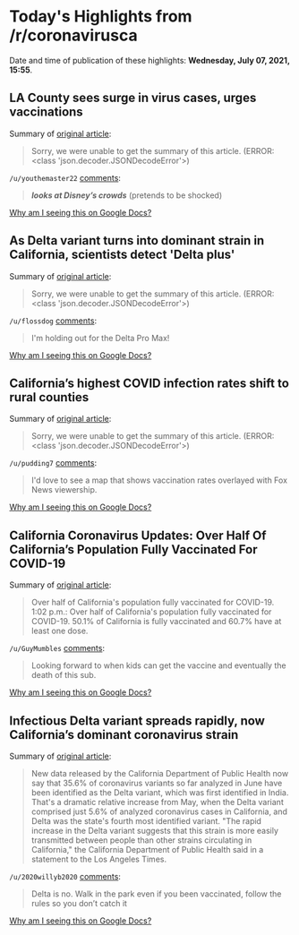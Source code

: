 # Today's Highlights from /r/coronavirusca

Date and time of publication of these highlights: **Wednesday, July 07, 2021, 15:55**.

## LA County sees surge in virus cases, urges vaccinations

Summary of [original article](https://www.sfgate.com/news/article/LA-County-sees-surge-in-virus-cases-urges-16291079.php):

> Sorry, we were unable to get the summary of this article. (ERROR: <class 'json.decoder.JSONDecodeError'>)

`/u/youthemaster22` [comments](https://www.reddit.com/r/CoronavirusCA/comments/ocyxys/la_county_sees_surge_in_virus_cases_urges/):

> ***looks at Disney’s crowds*** (pretends to be shocked)

[Why am I seeing this on Google Docs?](https://docs.google.com/document/d/1Dc6We63vOXIZsc0op-Bt4abqkYjXzOigalQqFxmvvbM/edit?usp=sharing)

## As Delta variant turns into dominant strain in California, scientists detect 'Delta plus'

Summary of [original article](https://abc7news.com/10863428/?ex_cid=TA_KGO_FB&taid=60e3b5b569c7e100014bc127&utm_campaign=trueAnthem%3A+Trending+Content&utm_medium=trueAnthem&utm_source=facebook):

> Sorry, we were unable to get the summary of this article. (ERROR: <class 'json.decoder.JSONDecodeError'>)

`/u/flossdog` [comments](https://www.reddit.com/r/CoronavirusCA/comments/oel9jp/as_delta_variant_turns_into_dominant_strain_in/):

> I'm holding out for the Delta Pro Max!

[Why am I seeing this on Google Docs?](https://docs.google.com/document/d/1Dc6We63vOXIZsc0op-Bt4abqkYjXzOigalQqFxmvvbM/edit?usp=sharing)

## California’s highest COVID infection rates shift to rural counties

Summary of [original article](https://www.sacbee.com/news/coronavirus/article252580658.html):

> Sorry, we were unable to get the summary of this article. (ERROR: <class 'json.decoder.JSONDecodeError'>)

`/u/pudding7` [comments](https://www.reddit.com/r/CoronavirusCA/comments/oenlc5/californias_highest_covid_infection_rates_shift/):

> I'd love to see a map that shows vaccination rates overlayed with Fox News viewership.

[Why am I seeing this on Google Docs?](https://docs.google.com/document/d/1Dc6We63vOXIZsc0op-Bt4abqkYjXzOigalQqFxmvvbM/edit?usp=sharing)

## California Coronavirus Updates: Over Half Of California’s Population Fully Vaccinated For COVID-19

Summary of [original article](https://www.capradio.org/articles/2021/07/03/california-coronavirus-updates-july-2021/):

> Over half of California's population fully vaccinated for COVID-19. 1:02 p.m.: Over half of California's population fully vaccinated for COVID-19. 50.1% of California is fully vaccinated and 60.7% have at least one dose.

`/u/GuyMumbles` [comments](https://www.reddit.com/r/CoronavirusCA/comments/odobkb/california_coronavirus_updates_over_half_of/):

> Looking forward to when kids can get the vaccine and eventually the death of this sub.

[Why am I seeing this on Google Docs?](https://docs.google.com/document/d/1Dc6We63vOXIZsc0op-Bt4abqkYjXzOigalQqFxmvvbM/edit?usp=sharing)

## Infectious Delta variant spreads rapidly, now California’s dominant coronavirus strain

Summary of [original article](https://www.latimes.com/california/story/2021-07-04/delta-variant-spreads-rapidly-now-california-most-dominant-strain-coronavirus-covid-19):

> New data released by the California Department of Public Health now say that 35.6% of coronavirus variants so far analyzed in June have been identified as the Delta variant, which was first identified in India. That's a dramatic relative increase from May, when the Delta variant comprised just 5.6% of analyzed coronavirus cases in California, and Delta was the state's fourth most identified variant. "The rapid increase in the Delta variant suggests that this strain is more easily transmitted between people than other strains circulating in California," the California Department of Public Health said in a statement to the Los Angeles Times.

`/u/2020willyb2020` [comments](https://www.reddit.com/r/CoronavirusCA/comments/odonx0/infectious_delta_variant_spreads_rapidly_now/):

> Delta is no. Walk in the park even if you been vaccinated, follow the rules so you don’t catch it

[Why am I seeing this on Google Docs?](https://docs.google.com/document/d/1Dc6We63vOXIZsc0op-Bt4abqkYjXzOigalQqFxmvvbM/edit?usp=sharing)

